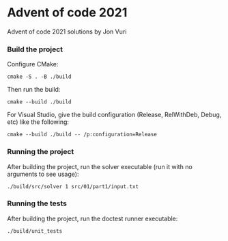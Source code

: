 # Advent of code 2021

Advent of code 2021 solutions by Jon Vuri

### Build the project

Configure CMake:

    cmake -S . -B ./build

Then run the build:

    cmake --build ./build

For Visual Studio, give the build configuration (Release, RelWithDeb, Debug, etc) like the following:

    cmake --build ./build -- /p:configuration=Release


### Running the project

After building the project, run the solver executable (run it with no arguments to see usage):

```shell
./build/src/solver 1 src/01/part1/input.txt
```


### Running the tests

After building the project, run the doctest runner executable:

```shell
./build/unit_tests
```
